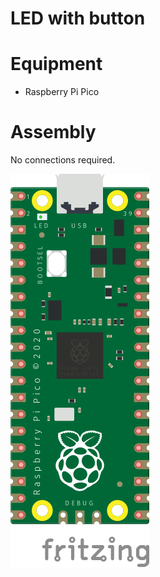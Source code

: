 # LED with button

# Equipment

* Raspberry Pi Pico

# Assembly

No connections required.

![Diagram](https://github.com/gordcurrie/tinygo_pico/blob/main/1_onboard_led_blinking/pico_onboard_LED_blink.png)
